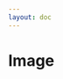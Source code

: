```yaml
---
layout: doc
---
```

# Image

<script setup lang="ts">
import VPButton from 'vitepress/dist/client/theme-default/components/VPButton.vue';
import { onMounted, ref } from 'vue';
import { ImageWatermark } from '../../src';
import imageSrc from '../public/image.png';

let watermark = null;
let imgDom = null;
const isFirst = ref(true);

onMounted(() => {
  imgDom = document.querySelector('.image');
  imgDom.addEventListener('load', () => {
    if (!isFirst.value) {
      return
    }
    watermark = new ImageWatermark({
      content: 'my watermark',
      width: imgDom.width,
      height: imgDom.height,
      dom: imgDom,
      rotate: 0,
      lineHeight: 50,
      // translatePlacement: 'bottom-end',
      shadowStyle: {
        "shadowBlur": 10,
        "shadowColor": "#FFFFFFFF",
        "shadowOffsetX": 0,
        "shadowOffsetY": 0
      }
    });
    isFirst.value = false
  });
});

const handleAddWatermark = () => {
  watermark.create();
};
const handleRemoveWatermark = () => {
  watermark.destroy();
};
</script>
<div>
  <img class="image" :src="imageSrc" >
</div>
<el-space style="margin-top: 10px;">
  <VPButton text="Add Watermark" @click="handleAddWatermark"></VPButton>
  <VPButton text="Remove Watermark" @click="handleRemoveWatermark"></VPButton>
</el-space>
